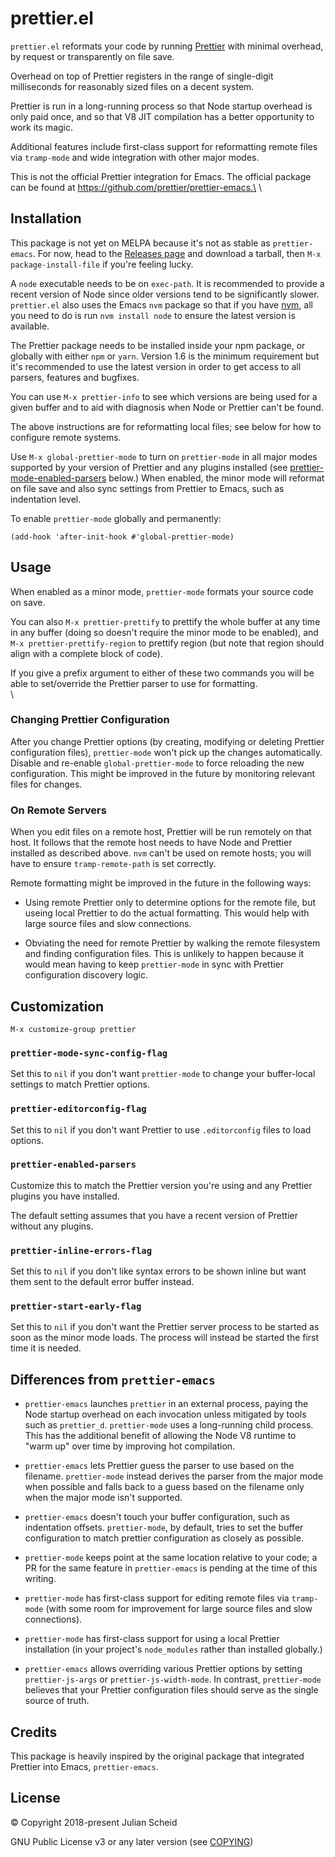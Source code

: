 # prettier.el

`prettier.el` reformats your code by running
[Prettier](https://github.com/prettier/prettier) with minimal
overhead, by request or transparently on file save.

Overhead on top of Prettier registers in the range of single-digit
milliseconds for reasonably sized files on a decent system.

Prettier is run in a long-running process so that Node startup
overhead is only paid once, and so that V8 JIT compilation has a
better opportunity to work its magic.

Additional features include first-class support for reformatting
remote files via `tramp-mode` and wide integration with other major
modes.

This is not the official Prettier integration for Emacs. The official
package can be found at https://github.com/prettier/prettier-emacs.\
\

## Installation

This package is not yet on MELPA because it's not as stable as
`prettier-emacs`. For now, head to the [Releases
page](https://github.com/jscheid/prettier.el/releases/) and download
a tarball, then `M-x package-install-file` if you're feeling lucky.

A `node` executable needs to be on `exec-path`. It is recommended to
provide a recent version of Node since older versions tend to be
significantly slower. `prettier.el` also uses the Emacs `nvm` package
so that if you have [nvm](https://github.com/creationix/nvm), all you
need to do is run `nvm install node` to ensure the latest version is
available.

The Prettier package needs to be installed inside your npm package, or
globally with either `npm` or `yarn`. Version 1.6 is the minimum
requirement but it's recommended to use the latest version in order to
get access to all parsers, features and bugfixes.

You can use `M-x prettier-info` to see which versions are being used
for a given buffer and to aid with diagnosis when Node or Prettier
can't be found.

The above instructions are for reformatting local files; see below for
how to configure remote systems.

Use `M-x global-prettier-mode` to turn on `prettier-mode` in all major
modes supported by your version of Prettier and any plugins installed
(see [prettier-mode-enabled-parsers](#prettier-mode-enabled-parsers)
below.) When enabled, the minor mode will reformat on file save and
also sync settings from Prettier to Emacs, such as indentation level.

To enable `prettier-mode` globally and permanently:

```elisp
(add-hook 'after-init-hook #'global-prettier-mode)
```

## Usage

When enabled as a minor mode, `prettier-mode` formats your source code
on save.

You can also `M-x prettier-prettify` to prettify the whole buffer at
any time in any buffer (doing so doesn't require the minor mode to be
enabled), and `M-x prettier-prettify-region` to prettify region (but
note that region should align with a complete block of code).

If you give a prefix argument to either of these two commands you will
be able to set/override the Prettier parser to use for formatting.\
\

### Changing Prettier Configuration

After you change Prettier options (by creating, modifying or deleting
Prettier configuration files), `prettier-mode` won't pick up the
changes automatically. Disable and re-enable `global-prettier-mode` to
force reloading the new configuration. This might be improved in the
future by monitoring relevant files for changes.

### On Remote Servers

When you edit files on a remote host, Prettier will be run remotely on
that host. It follows that the remote host needs to have Node and
Prettier installed as described above. `nvm` can't be used on remote
hosts; you will have to ensure `tramp-remote-path` is set correctly.

Remote formatting might be improved in the future in the following
ways:

- Using remote Prettier only to determine options for the remote file,
  but useing local Prettier to do the actual formatting. This would
  help with large source files and slow connections.

- Obviating the need for remote Prettier by walking the remote
  filesystem and finding configuration files. This is unlikely to
  happen because it would mean having to keep `prettier-mode` in sync
  with Prettier configuration discovery logic.

## Customization

```
M-x customize-group prettier
```

### `prettier-mode-sync-config-flag`

Set this to `nil` if you don't want `prettier-mode` to change your
buffer-local settings to match Prettier options.

### `prettier-editorconfig-flag`

Set this to `nil` if you don't want Prettier to use `.editorconfig`
files to load options.

### `prettier-enabled-parsers`

Customize this to match the Prettier version you're using and any
Prettier plugins you have installed.

The default setting assumes that you have a recent version of Prettier
without any plugins.

### `prettier-inline-errors-flag`

Set this to `nil` if you don't like syntax errors to be shown inline
but want them sent to the default error buffer instead.

### `prettier-start-early-flag`

Set this to `nil` if you don't want the Prettier server process to be
started as soon as the minor mode loads. The process will instead be
started the first time it is needed.

## Differences from `prettier-emacs`

- `prettier-emacs` launches `prettier` in an external process, paying
  the Node startup overhead on each invocation unless mitigated by
  tools such as `prettier_d`. `prettier-mode` uses a long-running
  child process. This has the additional benefit of allowing the Node
  V8 runtime to "warm up" over time by improving hot compilation.

- `prettier-emacs` lets Prettier guess the parser to use based on the
  filename. `prettier-mode` instead derives the parser from the major
  mode when possible and falls back to a guess based on the filename
  only when the major mode isn't supported.

- `prettier-emacs` doesn't touch your buffer configuration, such as
  indentation offsets. `prettier-mode`, by default, tries to set the
  buffer configuration to match prettier configuration as closely as
  possible.

- `prettier-mode` keeps point at the same location relative to your
  code; a PR for the same feature in `prettier-emacs` is pending at
  the time of this writing.

- `prettier-mode` has first-class support for editing remote files via
  `tramp-mode` (with some room for improvement for large source files
  and slow connections).

- `prettier-mode` has first-class support for using a local Prettier
  installation (in your project's `node_modules` rather than installed
  globally.)

- `prettier-emacs` allows overriding various Prettier options by
  setting `prettier-js-args` or `prettier-js-width-mode`. In contrast,
  `prettier-mode` believes that your Prettier configuration files
  should serve as the single source of truth.

## Credits

This package is heavily inspired by the original package that integrated
Prettier into Emacs, `prettier-emacs`.

## License

© Copyright 2018-present Julian Scheid

GNU Public License v3 or any later version (see [COPYING](COPYING))
